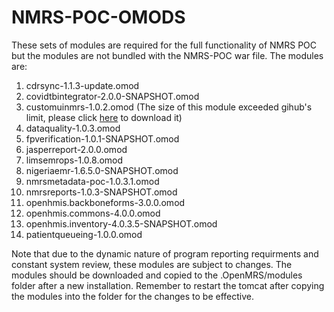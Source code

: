 ﻿# NMRS-POC-OMODS
These sets of modules are required for the full functionality of NMRS POC but the modules are not bundled with the NMRS-POC war file.
The  modules are:

1. cdrsync-1.1.3-update.omod
2. covidtbintegrator-2.0.0-SNAPSHOT.omod
3. customuinmrs-1.0.2.omod (The size of this module exceeded gihub's limit, please click [here](https://ihvnigeria-my.sharepoint.com/:u:/g/personal/auji_ihvnigeria_org/EXmQALAwOJRHrLkCYuACH30BTMK3nYHS3FIeXFBJq6KG_A?e=TxriKc) to download it)
4. dataquality-1.0.3.omod
5. fpverification-1.0.1-SNAPSHOT.omod
6. jasperreport-2.0.0.omod
7. limsemrops-1.0.8.omod
8. nigeriaemr-1.6.5.0-SNAPSHOT.omod
9. nmrsmetadata-poc-1.0.3.1.omod
10. nmrsreports-1.0.3-SNAPSHOT.omod
11. openhmis.backboneforms-3.0.0.omod
12. openhmis.commons-4.0.0.omod
13. openhmis.inventory-4.0.3.5-SNAPSHOT.omod
14. patientqueueing-1.0.0.omod

Note that due to the dynamic nature of program reporting requirments and constant system review, these modules are subject to changes.
The modules should be downloaded and copied to the .OpenMRS/modules folder after a new installation.
Remember to restart the tomcat after copying the modules into the folder for the changes to be effective.

